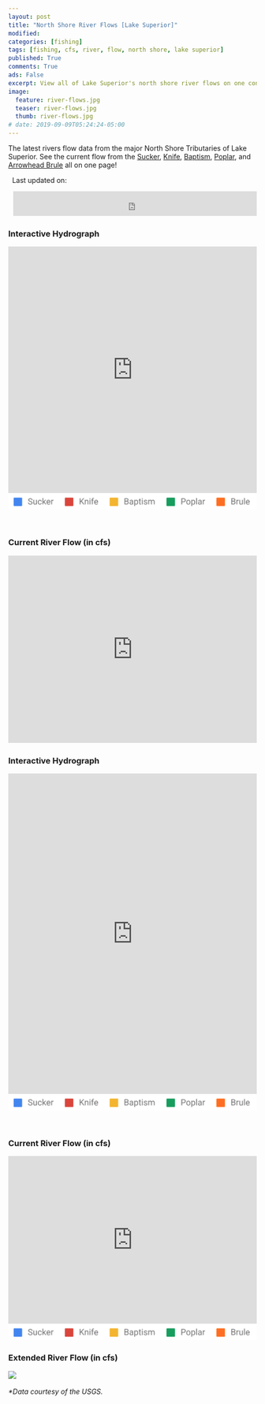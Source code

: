 ```yaml
---
layout: post
title: "North Shore River Flows [Lake Superior]"
modified:
categories: [fishing]
tags: [fishing, cfs, river, flow, north shore, lake superior]
published: True
comments: True
ads: False
excerpt: View all of Lake Superior's north shore river flows on one convenient page.
image:
  feature: river-flows.jpg
  teaser: river-flows.jpg
  thumb: river-flows.jpg
# date: 2019-09-09T05:24:24-05:00
---
```


The latest rivers flow data from the major North Shore Tributaries of Lake Superior. See the current flow from the <a target="_blank" href="https://www.dnr.state.mn.us/waters/csg/site_report.html?mode=get_site_report&site=02031002">Sucker</a>, <a target="_blank" href="https://waterdata.usgs.gov/mn/nwis/uv?04015330">Knife</a>, <a target="_blank" href="https://www.dnr.state.mn.us/waters/csg/site_report.html?mode=get_site_report&site=01092001">Baptism</a>, <a target="_blank" href="https://www.dnr.state.mn.us/waters/csg/site_report.html?mode=get_site_report&site=01063003">Poplar</a>, and <a target="_blank" href="https://www.dnr.state.mn.us/waters/csg/site_report.html?mode=get_site_report&site=01022001">Arrowhead Brule</a> all on one page!


&nbsp;
Last updated on:
<div style="margin-left:10px;"><iframe width="100%" height="50" seamless frameborder="0" scrolling="no" src="https://docs.google.com/spreadsheets/d/e/2PACX-1vStYj7yG2i4QgGB0nEUAEl3MPCuHT8_lIRENw7JNwaiYolPk8NnnPlSqI1DTp1Tc3JRwiuP1M_ZBwDN/pubchart?oid=297756827&amp;format=interactive"></iframe></div>


<!-- mobile -->

<div class="mobileonly center">

<h3>Interactive Hydrograph</h3>

<iframe width="100%" height="500" seamless frameborder="0" scrolling="yes" src="https://docs.google.com/spreadsheets/d/e/2PACX-1vStYj7yG2i4QgGB0nEUAEl3MPCuHT8_lIRENw7JNwaiYolPk8NnnPlSqI1DTp1Tc3JRwiuP1M_ZBwDN/pubchart?oid=950113203&amp;format=interactive"></iframe>
<img src="/images/river-flow-labels.png">

&nbsp;

<h3>Current River Flow (in cfs)</h3>

<iframe width="100%" height="380" seamless frameborder="0" scrolling="yes" src="https://docs.google.com/spreadsheets/d/e/2PACX-1vStYj7yG2i4QgGB0nEUAEl3MPCuHT8_lIRENw7JNwaiYolPk8NnnPlSqI1DTp1Tc3JRwiuP1M_ZBwDN/pubchart?oid=794852837&amp;format=interactive"></iframe>

</div>

<!-- desktop -->
<div class="desktoponly center">


<h3>Interactive Hydrograph</h3>

<iframe width="100%" height="650" seamless frameborder="0" scrolling="yes" src="https://docs.google.com/spreadsheets/d/e/2PACX-1vStYj7yG2i4QgGB0nEUAEl3MPCuHT8_lIRENw7JNwaiYolPk8NnnPlSqI1DTp1Tc3JRwiuP1M_ZBwDN/pubchart?oid=305218272&amp;format=interactive"></iframe>
<img src="/images/river-flow-labels.png">

&nbsp;

<h3>Current River Flow (in cfs)</h3>

<iframe width="100%" height="340" seamless frameborder="0" scrolling="yes" src="https://docs.google.com/spreadsheets/d/e/2PACX-1vStYj7yG2i4QgGB0nEUAEl3MPCuHT8_lIRENw7JNwaiYolPk8NnnPlSqI1DTp1Tc3JRwiuP1M_ZBwDN/pubchart?oid=1177630605&amp;format=interactive"></iframe>

</div>
<img src="/images/river-flow-labels.png">



<div class="center">
<h3>Extended River Flow (in cfs)</h3>

<a title="View Larger River Flow Chart" href="https://docs.google.com/spreadsheets/d/e/2PACX-1vStYj7yG2i4QgGB0nEUAEl3MPCuHT8_lIRENw7JNwaiYolPk8NnnPlSqI1DTp1Tc3JRwiuP1M_ZBwDN/pubchart?oid=398167347&format=image" target="_blank"><img src="https://docs.google.com/spreadsheets/d/e/2PACX-1vStYj7yG2i4QgGB0nEUAEl3MPCuHT8_lIRENw7JNwaiYolPk8NnnPlSqI1DTp1Tc3JRwiuP1M_ZBwDN/pubchart?oid=398167347&format=image"></a>
</div>

<i>*Data courtesy of the USGS.</i>
